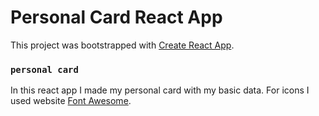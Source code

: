 # Personal Card React App

This project was bootstrapped with [Create React App](https://github.com/facebook/create-react-app).

### `personal card`

In this react app I made my personal card with my basic data. 
For icons I used website [Font Awesome](https://fontawesome.com/start).